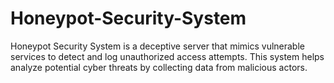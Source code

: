 # Honeypot-Security-System
Honeypot Security System is a deceptive server that mimics vulnerable services to detect and log unauthorized access attempts. This system helps analyze potential cyber threats by collecting data from malicious actors.
